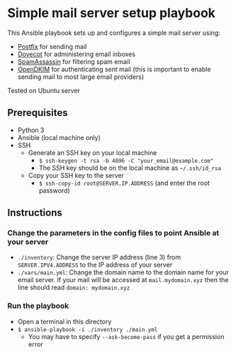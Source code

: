 # Simple mail server setup playbook

This Ansible playbook sets up and configures a simple mail server using:

* [Postfix](https://www.postfix.org/) for sending mail
* [Dovecot](https://www.dovecot.org/) for administering email inboxes
* [SpamAssassin](https://spamassassin.apache.org/) for filtering spam email
* [OpenDKIM](http://www.opendkim.org/) for authenticating sent mail (this is
important to enable sending mail to most large email providers)

Tested on Ubuntu server

## Prerequisites

* Python 3
* Ansible (local machine only)
* SSH
  * Generate an SSH key on your local machine
    * `$ ssh-keygen -t rsa -b 4096 -C "your_email@example.com"`
    * The SSH key should be on the local machine as `~/.ssh/id_rsa`
  * Copy your SSH key to the server
    * `$ ssh-copy-id root@SERVER.IP.ADDRESS` (and enter the root password)

## Instructions

### Change the parameters in the config files to point Ansible at your server

* `./inventory`: Change the server IP address (line 3) from
`SERVER.IPV4.ADDRESS` to the IP address of your server
* `./vars/main.yml`: Change the domain name to the domain name for your email
server. If your mail will be accessed at `mail.mydomain.xyz` then the line
should read `domain: mydomain.xyz`

### Run the playbook

* Open a terminal in this directory
* `$ ansible-playbook -i ./inventory ./main.yml`
  * You may have to specify `--ask-become-pass` if you get a permission error
